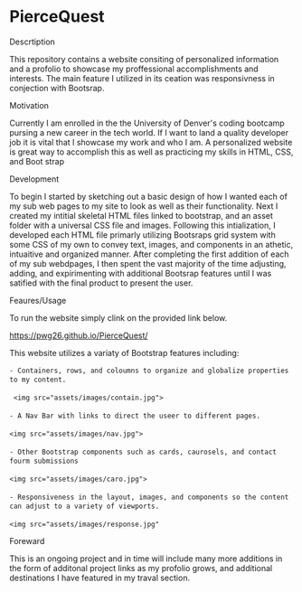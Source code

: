 # PierceQuest

Descrtiption

This repository contains a website consiting of personalized information and a profolio to showcase my proffessional accomplishments and interests. The main feature I utilized in its ceation was responsivness in conjection with Bootsrap.

Motivation

Currently I am enrolled in the the University of Denver's coding bootcamp pursing a new career in the tech world. If I want to land a quality developer job it is vital that I showcase my work and who I am. A personalized website is great way to accomplish this as well as practicing my skills in HTML, CSS, and Boot strap

Development

To begin I started by sketching out a basic design of how I wanted each of my sub web pages to my site to look as well as their functionality. Next I created my intitial skeletal HTML files linked to bootstrap, and an asset folder with a universal CSS file and images. Following this intialization, I developed each HTML file primarly utilizing Bootsraps grid system with some CSS of my own to convey text, images, and components in an athetic, intuaitive and organized manner. After completing the first addition of each of my sub webdpages, I then spent the vast majority of the time adjusting, adding, and expirimenting with additional Bootsrap features until I was satified with the final product to present the user.

Feaures/Usage

To run the website simply clink on the provided link below.

https://pwg26.github.io/PierceQuest/

This website utilizes a variaty of Bootstrap features including:

    - Containers, rows, and coloumns to organize and globalize properties to my content.

     <img src="assets/images/contain.jpg">

    - A Nav Bar with links to direct the useer to different pages.

    <img src="assets/images/nav.jpg">

    - Other Bootstrap components such as cards, caurosels, and contact fourm submissions

    <img src="assets/images/caro.jpg">

    - Responsiveness in the layout, images, and components so the content can adjust to a variety of viewports.

    <img src="assets/images/response.jpg"

Foreward

This is an ongoing project and in time will include many more additions in the form of additonal project links as my profolio grows, and additional destinations I have featured in my traval section.
